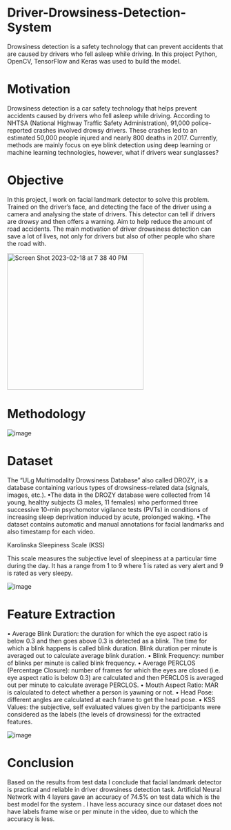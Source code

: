 # Driver-Drowsiness-Detection-System

Drowsiness detection is a safety technology that can prevent accidents that are caused by drivers who fell asleep while driving. In this project Python, OpenCV, TensorFlow and Keras was used to build the model.

# Motivation

Drowsiness detection is a car safety technology that helps prevent accidents caused by drivers who fell asleep while driving. According to NHTSA (National Highway Traffic Safety Administration), 91,000 police-reported crashes involved drowsy drivers. These crashes led to an estimated 50,000 people injured and nearly 800 deaths in 2017. Currently, methods are mainly focus on eye blink detection using deep learning or machine learning technologies, however, what if drivers wear sunglasses?

# Objective

In this project, I work on facial landmark detector to solve this problem. Trained on the driver’s face, and detecting the face of the driver using a camera and analysing the state of drivers. This detector can tell if drivers are drowsy and then offers a warning. Aim to help reduce the amount of road accidents. The main motivation of driver drowsiness detection can save a lot of lives, not only for drivers but also of other people who share the road with.

<img width="316" alt="Screen Shot 2023-02-18 at 7 38 40 PM" src="https://user-images.githubusercontent.com/78490598/219914774-bb1f6cb1-5397-44bd-8d12-a6af4c6402d0.png">

# Methodology

![image](https://user-images.githubusercontent.com/78490598/219914865-0ffc31a7-2c98-4c7c-885f-f7f3f1de7e53.png)

# Dataset

The “ULg Multimodality Drowsiness Database” also called DROZY, is a database containing various types of drowsiness-related data (signals, images, etc.). •The data in the DROZY database were collected from 14 young, healthy subjects (3 males, 11 females) who performed three successive 10-min psychomotor vigilance tests (PVTs) in conditions of increasing sleep deprivation induced by acute, prolonged waking. •The dataset contains automatic and manual annotations for facial landmarks and also timestamp for each video.

Karolinska Sleepiness Scale (KSS)

This scale measures the subjective level of sleepiness at a particular time during the day. It has a range from 1 to 9 where 1 is rated as very alert and 9 is rated as very sleepy.

![image](https://user-images.githubusercontent.com/78490598/219915038-6c5fc120-812b-400b-8e94-3db0a0ee220c.png)

# Feature Extraction 

• Average Blink Duration: the duration for which the eye aspect ratio is below 0.3 and then goes above 0.3 is detected as a blink. The time for which a blink happens is called blink duration. Blink duration per minute is averaged out to calculate average blink duration. 
• Blink Frequency: number of blinks per minute is called blink frequency. 
• Average PERCLOS (Percentage Closure): number of frames for which the eyes are closed (i.e. eye aspect ratio is below 0.3) are calculated and then PERCLOS is averaged out per minute to calculate average PERCLOS. 
• Mouth Aspect Ratio: MAR is calculated to detect whether a person is yawning or not. 
• Head Pose: different angles are calculated at each frame to get the head pose. 
• KSS Values: the subjective, self evaluated values given by the participants were considered as the labels (the levels of drowsiness) for the extracted features.

![image](https://user-images.githubusercontent.com/78490598/219915320-76940207-e4e3-4f4a-94a9-9dbba2df0fae.png)

# Conclusion

Based on the results from test data I conclude that facial landmark detector is practical and reliable in driver drowsiness detection task. Artificial Neural Network with 4 layers gave an accuracy of 74.5% on test data which is the best model for the system . I have less accuracy since our dataset does not have labels frame wise or per minute in the video, due to which the accuracy is less.
